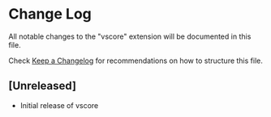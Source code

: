 # Change Log

All notable changes to the "vscore" extension will be documented in this file.

Check [Keep a Changelog](http://keepachangelog.com/) for recommendations on how to structure this file.

## [Unreleased]

- Initial release of vscore
